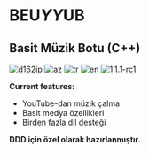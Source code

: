# BEU*YY*UB
## Basit Müzik Botu (C++)
[![d162ip](https://img.shields.io/badge/d162ip-discord-7289da.svg)]()
[![az](https://img.shields.io/badge/lang-az-teal.svg)](https://github.com/Zynthasius39/beuyyub/blob/master/README.az.md)
[![tr](https://img.shields.io/badge/lang-tr-red.svg)](https://github.com/Zynthasius39/beuyyub/blob/master/README.tr.md)
[![en](https://img.shields.io/badge/lang-en-green.svg)](https://github.com/Zynthasius39/beuyyub/blob/master/README.md)
[![1.1.1-rc1](https://img.shields.io/badge/release-1.1.1_rc1-blue.svg)]()

**Current features:**
- YouTube-dan müzik çalma
- Basit medya özellikleri
- Birden fazla dil desteği

**DDD için özel olarak hazırlanmıştır.**